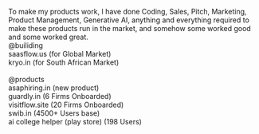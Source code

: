 To make my products work, I have done Coding, Sales, Pitch, Marketing, Product Management, Generative AI, anything and everything required to make these products run in the market, and somehow some worked good and some worked great. 
<br />
@builiding
<br />
saasflow.us (for Global Market) 
<br />
kryo.in (for South African Market)
<br />
<br />
@products
<br />
asaphiring.in (new product)
<br />
guardly.in (6 Firms Onboarded)
<br />
visitflow.site (20 Firms Onboarded)
<br />
swib.in (4500+ Users base)
<br />
ai college helper (play store) (198 Users)

